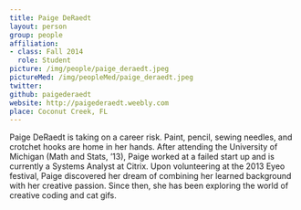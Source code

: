 ```yaml
---
title: Paige DeRaedt
layout: person
group: people
affiliation:
- class: Fall 2014
  role: Student
picture: /img/people/paige_deraedt.jpeg
pictureMed: /img/peopleMed/paige_deraedt.jpeg
twitter:
github: paigederaedt
website: http://paigederaedt.weebly.com
place: Coconut Creek, FL
---
```

Paige DeRaedt is taking on a career risk. Paint, pencil, sewing needles, and crotchet hooks are home in her hands. After attending the University of Michigan (Math and Stats, ’13), Paige worked at a failed start up and is currently a Systems Analyst at Citrix. Upon volunteering at the 2013 Eyeo festival, Paige discovered her dream of combining her learned background with her creative passion. Since then, she has been exploring the world of creative coding and cat gifs.